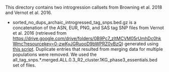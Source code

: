 This directory contains two introgression callsets from Browning et al. 2018 and Vernot et al. 2016.

- sorted_no_dups_archaic_introgressed_tag_snps.bed.gz is a concatenation of the ASN, EUR, PNG, and SAS tag SNP files from Vernot et al. 2016 (retrieved from https://drive.google.com/drive/folders/0B9Pc7_zItMCVM05rUmhDc0hkWmc?resourcekey=0-zwKyJGRuooD9bWPRZ0vBzQ) generated using [this script](https://github.com/brandcm/Archaic_Splicing/blob/main/scripts/4_modern_data_preparation/concat_introgressed_variants.sh). Duplicate entries that resulted from merging data for multiple populations were removed. We used the all_tag_snps.*.merged.ALL.0.3_R2_cluster.1KG_phase3_essentials.bed set of files.
